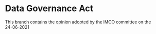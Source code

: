 # Data Governance Act 

This branch contains the opinion adopted by the IMCO committee on the 24-06-2021

